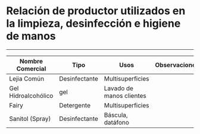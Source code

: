 # Relación de productor utilizados en la limpieza, desinfección e higiene de manos

___
| Nombre Comercial   | Tipo          | Usos                     | Observaciones |
| ------------------ | ------------- | ------------------------ | ------------ |
| Lejia Común        | Desinfectante | Multisuperficies         |              |
| Gel Hidroalcohólico | gel           | Lavado de manos clientes |              |
| Fairy              | Detergente    | Multisuperficies         |              |
| Sanitol (Spray)    | Desinfectante | Báscula, datáfono        |              |
